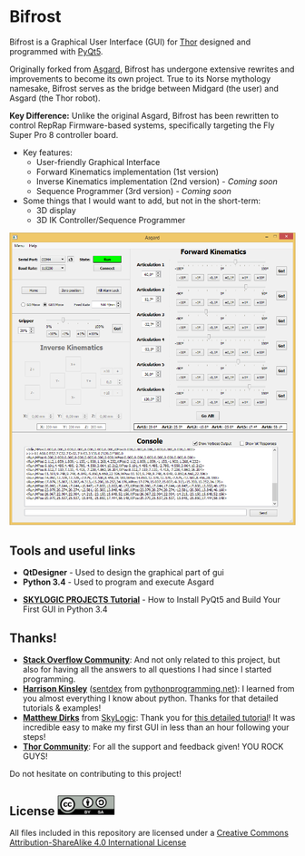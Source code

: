 # Bifrost

Bifrost is a Graphical User Interface (GUI) for [Thor](https://github.com/AngelLM/Thor) designed and programmed with [PyQt5](https://riverbankcomputing.com/software/pyqt/download5).

Originally forked from [Asgard](https://github.com/AngelLM/Asgard), Bifrost has undergone extensive rewrites and improvements to become its own project. True to its Norse mythology namesake, Bifrost serves as the bridge between Midgard (the user) and Asgard (the Thor robot).

**Key Difference:** Unlike the original Asgard, Bifrost has been rewritten to control RepRap Firmware-based systems, specifically targeting the Fly Super Pro 8 controller board.

* Key features:
  *  User-friendly Graphical Interface
  *  Forward Kinematics implementation (1st version)
  *  Inverse Kinematics implementation (2nd version) - *Coming soon*
  *  Sequence Programmer (3rd version) - *Coming soon*
* Some things that I would want to add, but not in the short-term:
  * 3D display
  * 3D IK Controller/Sequence Programmer

<img src="doc/AsgardGUI.png" width="800">

## Tools and useful links
* **QtDesigner** - Used to design the graphical part of gui
* **Python 3.4** - Used to program and execute Asgard
+ **[SKYLOGIC PROJECTS Tutorial](http://projects.skylogic.ca/blog/how-to-install-pyqt5-and-build-your-first-gui-in-python-3-4/)** - How to Install PyQt5 and Build Your First GUI in Python 3.4

## Thanks!

* **[Stack Overflow Community](https://stackoverflow.com/)**: And not only related to this project, but also for having all the answers to all questions I had since I started programming.
* **[Harrison Kinsley](https://twitter.com/Sentdex)** ([sentdex](https://www.youtube.com/user/sentdex) from [pythonprogramming.net](https://pythonprogramming.net)): I learned from you almost everything I know about python. Thanks for that detailed tutorials & examples!
* **[Matthew Dirks](https://github.com/skylogic004)** from [SkyLogic](http://projects.skylogic.ca): Thank you for [this detailed tutorial](http://projects.skylogic.ca/blog/how-to-install-pyqt5-and-build-your-first-gui-in-python-3-4/)! It was incredible easy to make my first GUI in less than an hour following your steps!
* **[Thor Community](https://groups.google.com/forum/#!forum/thor-opensource-3d-printable-robotic-arm)**: For all the support and feedback given! YOU ROCK GUYS!



Do not hesitate on contributing to this project!

## License <img src="doc/By-sa.png" width="100">

All files included in this repository are licensed under a [Creative Commons Attribution-ShareAlike 4.0 International License](http://creativecommons.org/licenses/by-sa/4.0/)
